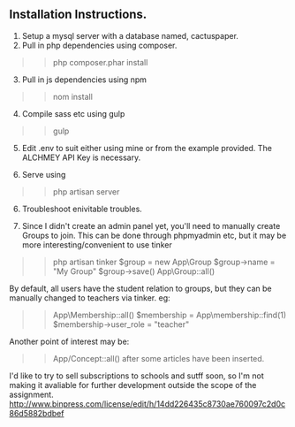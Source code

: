 ## Installation Instructions.

1) Setup a mysql server with a database named, cactuspaper.
2) Pull in php dependencies using composer.

>> php composer.phar install

3) Pull in js dependencies using npm

>> nom install


4) Compile sass etc using gulp

>> gulp

5) Edit .env to suit either using mine or from the example provided.
   The ALCHMEY API Key is necessary.


5) Serve using

>> php artisan server

6) Troubleshoot enivitable troubles.


7) Since I didn't create an admin panel yet, you'll need to manually create Groups to join.
This can be done through phpmyadmin etc, but it may be more interesting/convenient to use tinker

>> php artisan tinker
>> $group = new App\Group
>> $group->name = "My Group"
>> $group->save()
>> App\Group::all()

By default, all users have the student relation to groups, but they can be manually changed
to teachers via tinker.
eg:
>> App\Membership::all()
>> $membership = App\membership::find(1)
>> $membership->user_role = "teacher"

Another point of interest may be:
>> App/Concept::all()
after some articles have been inserted.


I'd like to try to sell subscriptions to schools and sutff soon, so I'm not making it avaliable
for further development outside the scope of the assignment.
http://www.binpress.com/license/edit/h/14dd226435c8730ae760097c2d0c86d5882bdbef
